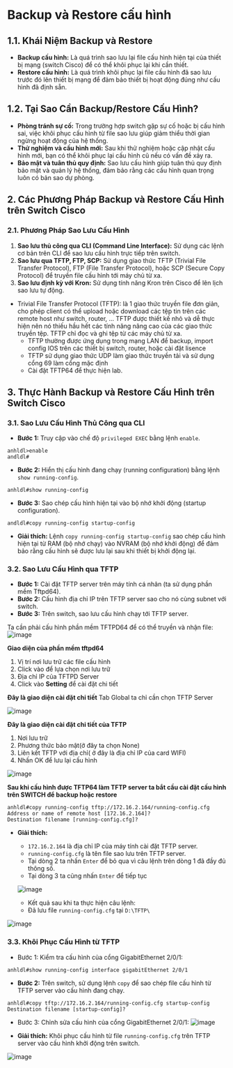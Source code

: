 # Backup và Restore cấu hình
## **1.1. Khái Niệm Backup và Restore**
- **Backup cấu hình:** Là quá trình sao lưu lại file cấu hình hiện tại của thiết bị mạng (switch Cisco) để có thể khôi phục lại khi cần thiết.
- **Restore cấu hình:** Là quá trình khôi phục lại file cấu hình đã sao lưu trước đó lên thiết bị mạng để đảm bảo thiết bị hoạt động đúng như cấu hình đã định sẵn.
  
## **1.2. Tại Sao Cần Backup/Restore Cấu Hình?**
- **Phòng tránh sự cố:** Trong trường hợp switch gặp sự cố hoặc bị cấu hình sai, việc khôi phục cấu hình từ file sao lưu giúp giảm thiểu thời gian ngừng hoạt động của hệ thống.
- **Thử nghiệm và cấu hình mới:** Sau khi thử nghiệm hoặc cập nhật cấu hình mới, bạn có thể khôi phục lại cấu hình cũ nếu có vấn đề xảy ra.
- **Bảo mật và tuân thủ quy định:** Sao lưu cấu hình giúp tuân thủ quy định bảo mật và quản lý hệ thống, đảm bảo rằng các cấu hình quan trọng luôn có bản sao dự phòng.

## **2. Các Phương Pháp Backup và Restore Cấu Hình trên Switch Cisco**

### **2.1. Phương Pháp Sao Lưu Cấu Hình**

1. **Sao lưu thủ công qua CLI (Command Line Interface):** Sử dụng các lệnh cơ bản trên CLI để sao lưu cấu hình trực tiếp trên switch.
2. **Sao lưu qua TFTP, FTP, SCP:** Sử dụng giao thức TFTP (Trivial File Transfer Protocol), FTP (File Transfer Protocol), hoặc SCP (Secure Copy Protocol) để truyền file cấu hình tới máy chủ từ xa.
3. **Sao lưu định kỳ với Kron:** Sử dụng tính năng Kron trên Cisco để lên lịch sao lưu tự động.
- Trivial File Transfer Protocol (TFTP): là 1 giao thức truyền file đơn giản, cho phép client có thể upload hoặc download các tệp tin trên các remote host như switch, router, ... TFTP được thiết kế nhỏ và dễ thực hiện nên nó thiếu hầu hết các tính năng nâng cao của các giao thức truyền tệp. TFTP chỉ đọc và ghi tệp từ các máy chủ từ xa. 
  - TFTP thường được ứng dụng trong mạng LAN để backup, import config IOS trên các thiết bị switch, router, hoặc cài đặt lisence
  - TFTP sử dụng giao thức UDP làm giao thức truyền tải và sử dụng cổng 69 làm cổng mặc định
  - Cài đặt TFTP64 để thực hiện lab.
    
## **3. Thực Hành Backup và Restore Cấu Hình trên Switch Cisco**

### **3.1. Sao Lưu Cấu Hình Thủ Công qua CLI**

- **Bước 1:** Truy cập vào chế độ `privileged EXEC` bằng lệnh `enable`.

```shell
anhldl>enable
andldl#
```

- **Bước 2:** Hiển thị cấu hình đang chạy (running configuration) bằng lệnh `show running-config`.

```shell
anhldl#show running-config
```

- **Bước 3:** Sao chép cấu hình hiện tại vào bộ nhớ khởi động (startup configuration).

```shell
andldl#copy running-config startup-config
```

- **Giải thích:** Lệnh `copy running-config startup-config` sao chép cấu hình hiện tại từ RAM (bộ nhớ chạy) vào NVRAM (bộ nhớ khởi động) để đảm bảo rằng cấu hình sẽ được lưu lại sau khi thiết bị khởi động lại.

### **3.2. Sao Lưu Cấu Hình qua TFTP**

- **Bước 1:** Cài đặt TFTP server trên máy tính cá nhân (ta sử dụng phần mềm Tftpd64).
- **Bước 2:** Cấu hình địa chỉ IP trên TFTP server sao cho nó cùng subnet với switch.
- **Bước 3:** Trên switch, sao lưu cấu hình chạy tới TFTP server.

Ta cần phải cấu hình phần mềm TFTPD64 để có thể truyền và nhận file:
![image](https://github.com/user-attachments/assets/2be9a82c-7817-484a-b396-25ad0dffc339)

**Giao diện của phần mềm tftpd64**
1. Vị trí nơi lưu trữ các file cấu hình
2. Click vào để lựa chọn nơi lưu trữ
3. Địa chỉ IP của TFTPD Server
4. Click vào **Setting** để cài đặt chi tiết

**Đây là giao diện cài đặt chi tiết** Tab Global
ta chỉ cần chọn TFTP Server <p>
![image](https://github.com/user-attachments/assets/c065c0a4-8950-4108-a35c-bafc7ad8744a)


**Đây là giao diện cài đặt chi tiết của TFTP**
1. Nơi lưu trữ 
2. Phương thức bảo mật(ở đây ta chọn None)
3. Liên kết TFTP với địa chỉ( ở đây là địa chỉ IP của card WIFI)
4. Nhấn OK để lưu lại cấu hình

![image](https://github.com/user-attachments/assets/a617fa01-7fd5-4b23-9c22-35f1ca37fcd7)

**Sau khi cấu hình được TFTP64 làm TFTP server ta bắt cầu cài đặt cấu hình trên SWITCH để backup hoặc restore**
```
anhldl#copy running-config tftp://172.16.2.164/running-config.cfg
Address or name of remote host [172.16.2.164]?
Destination filename [running-config.cfg]?

```

- **Giải thích:** 
  - `172.16.2.164` là địa chỉ IP của máy tính cài đặt TFTP server.
  - `running-config.cfg` là tên file sao lưu trên TFTP server.
  - Tại dòng 2 ta nhấn `Enter` để bỏ qua vì câu lệnh trên dòng 1 đã đầy đủ thông số.
  - Tại dòng 3 ta cũng nhấn `Enter` để tiếp tục
    
  ![image](https://github.com/user-attachments/assets/944c6c14-2d46-4b72-a3ac-bb2ea1f4ba41)
  
    -  Kết quả sau khi ta thực hiện câu lệnh:
    -  Đã lưu file `running-config.cfg` tại `D:\TFTP\`

![image](https://github.com/user-attachments/assets/e94dd8a8-f770-407a-8c0e-2707975a9556)


### **3.3. Khôi Phục Cấu Hình từ TFTP**
- Bước 1: Kiểm tra cấu hình của cổng GigabitEthernet 2/0/1:
```shell
anhldl#show running-config interface gigabitEthernet 2/0/1
``` 
- **Bước 2:** Trên switch, sử dụng lệnh `copy` để sao chép file cấu hình từ TFTP server vào cấu hình đang chạy.
```shell
anhldl#copy tftp://172.16.2.164/running-config.cfg startup-config
Destination filename [startup-config]?
```
- Bước 3: Chỉnh sửa cấu hình của cổng GigabitEthernet 2/0/1:
![image](https://github.com/user-attachments/assets/4c0a8182-3811-4adc-96c5-6df19a846536)

- **Giải thích:** Khôi phục cấu hình từ file `running-config.cfg` trên TFTP server vào cấu hình khởi động trên switch.
  
![image](https://github.com/user-attachments/assets/cbb0563e-b081-4231-bb1a-f73ea4b8b0e6)
